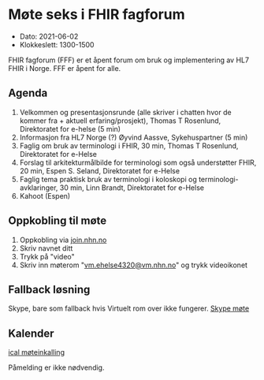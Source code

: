 # Møte seks i FHIR fagforum

* Dato: 2021-06-02
* Klokkeslett: 1300-1500

FHIR fagforum (FFF) er et åpent forum om bruk og implementering av HL7 FHIR i Norge. FFF er åpent for alle.

## Agenda

1. Velkommen og presentasjonsrunde (alle skriver i chatten hvor de kommer fra + aktuell erfaring/prosjekt), Thomas T Rosenlund, Direktoratet for e-helse (5 min)
1. Informasjon fra HL7 Norge (?) Øyvind Aassve, Sykehuspartner (5 min)
1. Faglig om bruk av terminologi i FHIR, 30 min, Thomas T Rosenlund, Direktoratet for e-Helse
1. Forslag til arkitekturmålbilde for terminologi som også understøtter FHIR, 20 min, Espen S. Seland, Direktoratet for e-Helse
1. Faglig tema praktisk bruk av terminologi i koloskopi og terminologi-avklaringer, 30 min, Linn Brandt, Direktoratet for e-Helse
1. Kahoot (Espen)

## Oppkobling til møte

1. Oppkobling via [join.nhn.no](http://join.nhn.no)  
1. Skriv navnet ditt  
1. Trykk på "video"  
1. Skriv inn møterom "vm.ehelse4320@vm.nhn.no" og trykk videoikonet  

## Fallback løsning

Skype, bare som fallback hvis Virtuelt rom over ikke fungerer.
[Skype møte](https://meet.ehelse.no/thomas.tveit.rosenlund/JY6LJC2Q)

## Kalender

[ical møteinkalling](ical/FHIR%20fagforum%20%236.ics)

Påmelding er ikke nødvendig.
